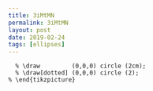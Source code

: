 ```yaml
---
title: 3iMtMN
permalink: 3iMtMN
layout: post
date: 2019-02-24
tags: [ellipses]
---
```


```latex% \begin{tikzpicture}[vue espace={(60,10)}, scale=0.5]
  % \draw         (0,0,0) circle (2cm);
  % \draw[dotted] (0,0,0) circle (2);
% \end{tikzpicture}
```